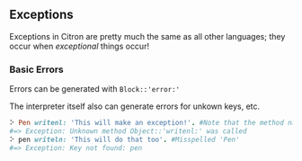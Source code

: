 ## Exceptions

Exceptions in Citron are pretty much the same as all other languages; they occur when _exceptional_ things occur!



### Basic Errors

Errors can be generated with `Block::'error:'`

The interpreter itself also can generate errors for unkown keys, etc.

```ruby
⠕ Pen writenl: 'This will make an exception!'. #Note that the method name is spelled incorrectly
#=> Exception: Unknown method Object::'writenl:' was called
⠕ pen writeln: 'This will do that too'. #Misspelled 'Pen'
#=> Exception: Key not found: pen
```



